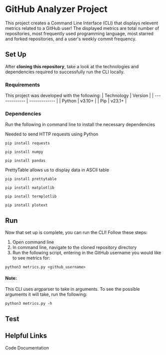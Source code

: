 # GitHub Analyzer Project

This project creates a Command Line Interface (CLI) that displays relevent metrics related to a GitHub user! The displayed metrics are total number of repositories, most frequently used programming language, most starred and forked repositories, and a user's weekly commit frequency.


## Set Up 
After **cloning this repository**, take a look at the technologies and dependencies required to successfully run the CLI locally. 

### Requirements 
This project was developed with the following: 
| Technology | Version |
| ------------- | ------------- |
| Python | v3.10+  |
| Pip  | v23.1+  |


### Dependencies 
Run the following in command line to install the necessary dependencies 

Needed to send HTTP requests using Python
```
pip install requests  
```

```
pip install numpy
```

```
pip install pandas
```

PrettyTable allows us to display data in ASCII table
```
pip install prettytable
```

```
pip install matplotlib
```

```
pip install termplotlib
```

```
pip install plotext
```




## Run 
Now that set up is complete, you can run the CLI! Follow these steps: 
1. Open command line 
2. In command line, navigate to the cloned repository directory 
3. Run the following script, entering in the GitHub username you would like to see metrics for: 

```
python3 metrics.py <github_username>
```

#### Note: 
This CLI uses argparser to take in arguments. To see the possible arguments it will take, run the following: 
```
python3 metrics.py -h
```



## Test



## Helpful Links



Code Documentation 